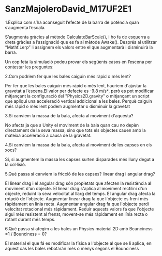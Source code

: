 # SanzMajoleroDavid_M17UF2E1

1.Explica com s’ha aconseguit l’efecte de la barra de potència quan s’augmenta l’escala.

S’augmenta gràcies al mètode CalculateBarScale(), i ho fa de esquerra a dreta gràcies a l’assignació que es fa al mètode Awake(). Després al utilitzar “Mathf.Lerp” li assignem els valors entre el que augmentarà i disminuirà la barra.


Un cop feta la simulació podeu provar els següents casos en l’escena per contestar les preguntes:

2.Com podriem fer que les bales caiguin més ràpid o més lent?

Per fer que les bales caiguin més ràpid o més lent, hauríem d'ajustar la gravetat a l’escena.El valor per defecte es -9.8 m/s², però es pot modificar mitjançant la configuració del "Physics2D.gravity" o mitjançant un script que apliqui una acceleració vertical addicional a les bales. Perquè caiguin més ràpid o més lent podem augmentar o disminuir la gravetat


3.Si canviem la massa de la bala, afecta al moviment d'aquesta?

No afecta ja que a Unity el moviment de la bala quan cau no depèn directament de la seva massa, sino que tots els objectes cauen amb la mateixa acceleració a causa de la gravetat.


4.Si canviem la massa de la bala, afecta al moviment de les capses en els xocs?

Si, si augmentem la massa les capses surten disparades més lluny degut a la col·lisió.


5.Què passa si canviem la fricció de les capses? linear drag i angular drag?

El linear drag i el angular drag són propietats que afecten la resistència al moviment d'un objecte.
El linear drag s'aplica al moviment rectilini d'un objecte, reduint la seva velocitat al llarg del temps.
El angular drag afecta la rotació de l'objecte.
Augmentar linear drag fa que l'objecte es freni més ràpidament en línia recta.
Augmentar angular drag fa que l'objecte perdi velocitat rotacional més ràpidament.
Reduir aquests valors fa que l'objecte sigui més resistent al frenat, movent-se més ràpidament en línia recta o rotant durant més temps.


6.Què passa si afegim a les bales un Physics material 2D amb Bounciness =1 / Bounciness = 0?

El material el que fá es modificar la física a l'objecte al que se li aplica, en aquest cas les bales rebotaràn més o menys segons el Bounciness

